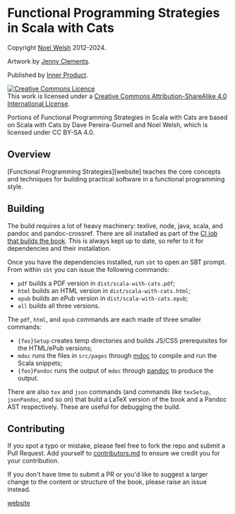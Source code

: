 # Functional Programming Strategies in Scala with Cats

Copyright [Noel Welsh](http://twitter.com/noelwelsh) 2012-2024.

Artwork by [Jenny Clements](http://patreon.com/miasandelle).

Published by [Inner Product](https://inner-product.com/).

<a rel="license" href="http://creativecommons.org/licenses/by-sa/4.0/"><img alt="Creative Commons Licence" style="border-width:0" src="https://i.creativecommons.org/l/by-sa/4.0/88x31.png" /></a><br />This work is licensed under a <a rel="license" href="http://creativecommons.org/licenses/by-sa/4.0/">Creative Commons Attribution-ShareAlike 4.0 International License</a>.

Portions of Functional Programming Strategies in Scala with Cats are based on Scala with Cats by Dave Pereira-Gurnell and Noel Welsh, which is licensed under CC BY-SA 4.0.


## Overview

[Functional Programming Strategies][website] teaches the core concepts and techniques for building practical software in a functional programming style.


## Building

The build requires a lot of heavy machinery:
texlive, node, java, scala, and pandoc and pandoc-crossref.
There are all installed as part of the 
[CI job that builds the book](https://github.com/scalawithcats/scala-with-cats/blob/develop/.github/workflows/publish.yml).
This is always kept up to date, so refer to it for dependencies and their installation.

Once you have the dependencies installed, run `sbt` to open an SBT prompt.
From within `sbt` you can issue the following commands:

- `pdf` builds a PDF version in `dist/scala-with-cats.pdf`;
- `html` builds an HTML version in `dist/scala-with-cats.html`;
- `epub` builds an ePub version in `dist/scala-with-cats.epub`;
- `all` builds all three versions.

The `pdf`, `html`, and `epub` commands are each made of three smaller commands:

- `{foo}Setup` creates temp directories and builds JS/CSS prerequisites for the HTML/ePub versions;
- `mdoc` runs the files in `src/pages` through [mdoc](https://scalameta.org/mdoc/) to compile and run the Scala snippets;
- `{foo}Pandoc` runs the output of `mdoc` through [pandoc](https://pandoc.org/) to produce the output.

There are also `tex` and `json` commands
(and commands like `texSetup`, `jsonPandoc`, and so on)
that build a LaTeX version of the book and a Pandoc AST respectively.
These are useful for debugging the build.


## Contributing

If you spot a typo or mistake,
please feel free to fork the repo and submit a Pull Request.
Add yourself to [contributors.md](src/pages/preface/contributors.md)
to ensure we credit you for your contribution.

If you don't have time to submit a PR
or you'd like to suggest a larger change
to the content or structure of the book,
please raise an issue instead.

[website](https://scalawithcats.com/)
